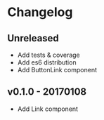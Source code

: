 # Changelog

## Unreleased

- Add tests & coverage
- Add es6 distribution
- Add ButtonLink component

## v0.1.0 - 20170108

- Add Link component

